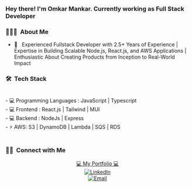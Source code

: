 <h3> Hey there! I'm Omkar Mankar. Currently working as Full Stack Developer</h2>
<h3> 👨🏻‍💻 &nbsp;About Me </h3>

- 💼 &nbsp; Experienced Fullstack Developer with 2.5+ Years of Experience | Expertise in Building Scalable Node.js, React.js,
    and AWS Applications | Enthusiastic About Creating Products from Inception to Real-World Impact

<h3> 🛠 &nbsp;Tech Stack</h3>
<br/>
- 💻 Programming Languages : JavaScript | Typescript <br/>
- 💻 Frontend : React.js | Tailwind | MUI <br/>
- 💻 Backend : NodeJs | Express <br/>
- ⚡ AWS: S3 | DynamoDB | Lambda | SQS | RDS <br/>
<br/>
<h3> 🤝🏻 &nbsp;Connect with Me </h3>

<p align="center">
<a href="https://omkar2310.github.io">💻 My Portfolio 💻</a><br/>
<a href="https://www.linkedin.com/in/omkarmankar"><img alt="LinkedIn" src="https://img.shields.io/badge/LinkedIn-Omkar%20Mankar-blue%3Fstyle%3Dflat--square%26logo%3Dlinkedin"></a> <br/>
<a href="mailto:mankar.omkar2310@gmail.com"><img alt="Email" src="https://img.shields.io/badge/EMail-mankar.omkar2310%40gmail.com-blue%3Fstyle%3Dflat--square%26logo%3Dgmail"></a>
</p>

<!--
**Omkar2310/Omkar2310** is a ✨ _special_ ✨ repository because its `README.md` (this file) appears on your GitHub profile.

Here are some ideas to get you started:

- 🔭 I’m currently working on ...
- 🌱 I’m currently learning ...
- 👯 I’m looking to collaborate on ...
- 🤔 I’m looking for help with ...
- 💬 Ask me about ...
- 📫 How to reach me: ...
- 😄 Pronouns: ...
- ⚡ Fun fact: ...
-->

